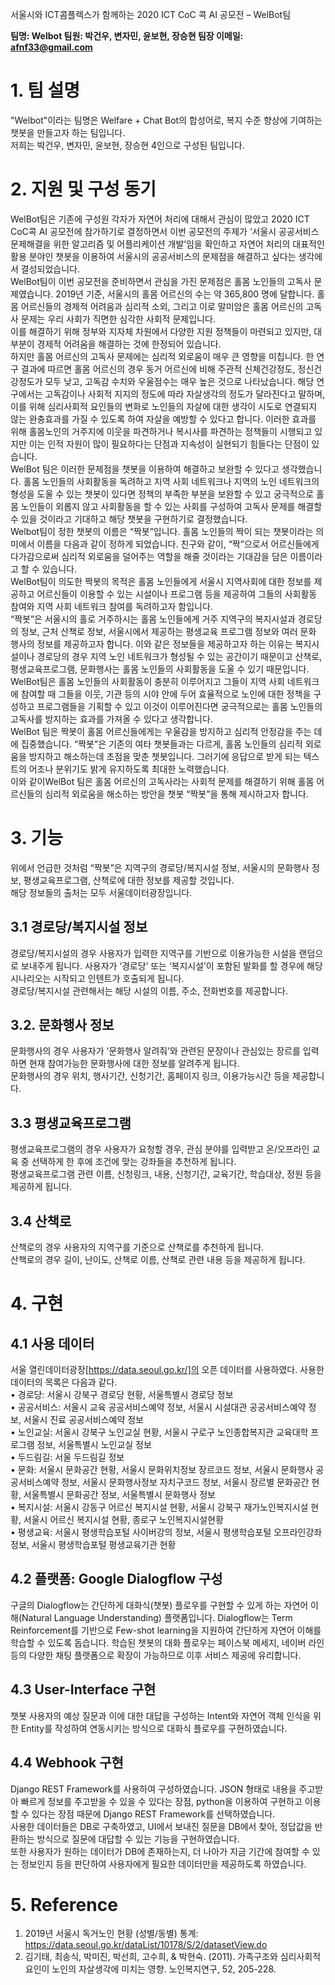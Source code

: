 서울시와 ICT콤플렉스가 함께하는 2020 ICT CoC 콕 AI 공모전 – WelBot팀

**팀명: Welbot
팀원: 박건우, 변자민, 윤보현, 장승현
팀장 이메일: afnf33@gmail.com**

# 1. 팀 설명  
"Welbot"이라는 팀명은 Welfare + Chat Bot의 합성어로, 복지 수준 향상에 기여하는 챗봇을 만들고자 하는 팀입니다.  
저희는 박건우, 변자민, 윤보현, 장승현 4인으로 구성된 팀입니다. 

# 2. 지원 및 구성 동기  
WelBot팀은 기존에 구성원 각자가 자연어 처리에 대해서 관심이 많았고 2020 ICT CoC콕 AI 공모전에 참가하기로 결정하면서 이번 공모전의 주제가 ‘서울시 공공서비스 문제해결을 위한 알고리즘 및 어플리케이션 개발’임을 확인하고 자연어 처리의 대표적인 활용 분야인 챗봇을 이용하여 서울시의 공공서비스의 문제점을 해결하고 싶다는 생각에서 결성되었습니다.  
WelBot팀이 이번 공모전을 준비하면서 관심을 가진 문제점은 홀몸 노인들의 고독사 문제였습니다. 2019년 기준, 서울시의 홀몸 어르신의 수는 약 365,800 명에 달합니다.  홀몸 어르신들의 경제적 어려움과 심리적 소외, 그리고 이로 말미암은 홀몸 어르신의 고독사 문제는 우리 사회가 직면한 심각한 사회적 문제입니다.  
 이를 해결하기 위해 정부와 지자체 차원에서 다양한 지원 정책들이 마련되고 있지만, 대부분이 경제적 어려움을 해결하는 것에 한정되어 있습니다.  
하지만 홀몸 어르신의 고독사 문제에는 심리적 외로움이 매우 큰 영향을 미칩니다. 한 연구 결과에 따르면 홀몸 어르신의 경우 동거 어르신에 비해 주관적 신체건강정도, 정신건강정도가 모두 낮고, 고독감 수치와 우울점수는 매우 높은 것으로 나타났습니다. 해당 연구에서는 고독감이나 사회적 지지의 정도에 따라 자살생각의 정도가 달라진다고 말하며, 이를 위해 심리사회적 요인들의 변화로 노인들의 자살에 대한 생각이 시도로 연결되지 않는 완충효과를 가질 수 있도록 하여 자살을 예방할 수 있다고 합니다.  이러한 효과를 위해 홀몸노인의 거주지에 이웃을 파견하거나 복시사를 파견하는 정책들이 시행되고 있지만 이는 인적 자원이 많이 필요하다는 단점과 지속성이 실현되기 힘들다는 단점이 있습니다.  
WelBot 팀은 이러한 문제점을 챗봇을 이용하여 해결하고 보완할 수 있다고 생각했습니다. 홀몸 노인들의 사회활동을 독려하고 지역 사회 네트워크나 지역의 노인 네트워크의 형성을 도울 수 있는 챗봇이 있다면 정책의 부족한 부분을 보완할 수 있고 궁극적으로 홀몸 노인들이 외롭지 않고 사회활동을 할 수 있는 사회를 구성하여 고독사 문제를 해결할 수 있을 것이라고 기대하고 해당 챗봇을 구현하기로 결정했습니다.  
Welbot팀이 정한 챗봇의 이름은 “짝봇”입니다. 홀몸 노인들의 짝이 되는 챗봇이라는 의미에서 이름을 다음과 같이 정하게 되었습니다. 친구와 같이, “짝”으로서 어르신들에게 다가감으로써 심리적 외로움을 덜어주는 역할을 해줄 것이라는 기대감을 담은 이름이라고 할 수 있습니다.   
WelBot팀이 의도한 짝봇의 목적은 홀몸 노인들에게 서울시 지역사회에 대한 정보를 제공하고 어르신들이 이용할 수 있는 시설이나 프로그램 등을 제공하여 그들의 사회활동 참여와 지역 사회 네트워크 참여를 독려하고자 함입니다.   
 “짝봇”은 서울시의 홀로 거주하시는 홀몸 노인들에게 거주 지역구의 복지시설과 경로당의 정보, 근처 산책로 정보, 서울시에서 제공하는 평생교육 프로그램 정보와 여러 문화 행사의 정보를 제공하고자 합니다. 이와 같은 정보들을 제공하고자 하는 이유는 복지시설이나 경로당의 경우 지역 노인 네트워크가 형성될 수 있는 공간이기 때문이고 산책로, 평생교육프로그램, 문화행사는 홀몸 노인들의 사회활동을 도울 수 있기 때문입니다.  
WelBot팀은 홀몸 노인들의 사회활동이 충분히 이루어지고 그들이 지역 사회 네트워크에 참여할 때 그들을 이웃, 기관 등의 시야 안에 두어 효율적으로 노인에 대한 정책을 구성하고 프로그램들을 기획할 수 있고 이것이 이루어진다면 궁극적으로는 홀몸 노인들의 고독사를 방지하는 효과를 가져올 수 있다고 생각합니다.   
WelBot 팀은 짝봇이 홀몸 어르신들에게는 우울감을 방지하고 심리적 안정감을 주는 데에 집중했습니다. “짝봇”은 기존의 여타 챗봇들과는 다르게, 홀몸 노인들의 심리적 외로움을 방지하고 해소하는데 초점을 맞춘 챗봇입니다. 그러기에 응답으로 받게 되는 텍스트의 어조나 분위기도 밝게 유지하도록 최대한 노력했습니다.  
이와 같이WelBot 팀은 홀몸 어르신의 고독사라는 사회적 문제를 해결하기 위해 홀몸 어르신들의 심리적 외로움을 해소하는 방안을 챗봇 “짝봇”을 통해 제시하고자 합니다.   

# 3. 기능  
위에서 언급한 것처럼 “짝봇”은 지역구의 경로당/복지시설 정보, 서울시의 문화행사 정보, 평생교육프로그램, 산책로에 대한 정보를 제공할 것입니다.  
해당 정보들의 출처는 모두 서울데이터광장입니다.  
## 3.1 경로당/복지시설 정보  
경로당/복지시설의 경우 사용자가 입력한 지역구를 기반으로 이용가능한 시설을 랜덤으로 보내주게 됩니다.
사용자가 ‘경로당’ 또는 ‘복지시설’이 포함된 발화를 할 경우에 해당 시나리오는 시작되고 인텐트가 호출되게 됩니다.  
경로당/복지시설 관련해서는 해당 시설의 이름, 주소, 전화번호를 제공합니다.  
## 3.2. 문화행사 정보  
문화행사의 경우 사용자가 ‘문화행사 알려줘’와 관련된 문장이나 관심있는 장르를 입력하면 현재 참여가능한 문화행사에 대한 정보를 알려주게 됩니다.  
문화행사의 경우 위치, 행사기간, 신청기간, 홈페이지 링크, 이용가능시간 등을 제공합니다.  
## 3.3 평생교육프로그램  
평생교육프로그램의 경우 사용자가 요청할 경우, 관심 분야를 입력받고 온/오프라인 교육 중 선택하게 한 후에 조건에 맞는 강좌들을 추천하게 됩니다.  
평생교육프로그램 관련 이름, 신청링크, 내용, 신청기간, 교육기간, 학습대상, 정원 등을 제공하게 됩니다.  
## 3.4 산책로  
산책로의 경우 사용자의 지역구를 기준으로 산책로를 추천하게 됩니다.  
산책로의 경우 길이, 난이도, 산책로 이름, 산책로 관련 내용 등을 제공하게 됩니다.  

# 4. 구현  
## 4.1 사용 데이터  
서울 열린데이터광장[https://data.seoul.go.kr/]의 오픈 데이터를 사용하였다. 사용한 데이터의 목록은 다음과 같다.   
•	경로당: 서울시 강북구 경로당 현황, 서울특별시 경로당 정보  
•	공공서비스: 서울시 교육 공공서비스예약 정보, 서울시 시설대관 공공서비스예약 정보, 서울시 진료 공공서비스예약 정보  
•	노인교실: 서울시 강북구 노인교실 현황, 서울시 구로구 노인종합복지관 교육대학 프로그램 정보, 서울특별시 노인교실 정보  
•	두드림길: 서울 두드림길 정보  
•	문화: 서울시 문화공간 현황, 서울시 문화위치정보 장르코드 정보, 서울시 문화행사 공공서비스예약 정보, 서울시 문화행사정보 자치구코드 정보, 서울시 장르별 문화공간 현황, 서울특별시 문화공간 정보, 서울특별시 문화행사 정보  
•	복지시설: 서울시 강동구 어르신 복지시설 현황, 서울시 강북구 재가노인복지시설 현황, 서울시 어르신 복지시설 현황, 종로구 노인복지시설현황  
•	평생교육: 서울시 평생학습포털 사이버강의 정보, 서울시 평생학습포털 오프라인강좌 정보, 서울시 평생학습포털 평생교육기관 현황  

## 4.2 플랫폼: Google Dialogflow 구성  
구글의 Dialogflow는 간단하게 대화식(챗봇) 플로우를 구현할 수 있게 하는 자연어 이해(Natural Language Understanding) 플랫폼입니다. Dialogflow는 Term Reinforcement를 기반으로 Few-shot learning을 지원하여 간단하게 자연어 이해를 학습할 수 있도록 돕습니다. 학습된 챗봇의 대화 플로우는 페이스북 메세지, 네이버 라인 등의 다양한 채팅 플랫폼으로 확장이 가능하므로 이후 서비스 제공에 유리합니다.  

## 4.3 User-Interface 구현  
챗봇 사용자의 예상 질문과 이에 대한 대답을 구성하는 Intent와 자연어 객체 인식을 위한 Entity를 작성하여 연동시키는 방식으로 대화식 플로우를 구현하였습니다.   
## 4.4 Webhook 구현  
Django REST Framework를 사용하여 구성하였습니다.  JSON 형태로 내용을 주고받아 빠르게 정보를 주고받을 수 있을 수 있다는 장점, python을 이용하여 구현하고 이용할 수 있다는 장점 때문에 Django REST Framework를 선택하였습니다.  
사용한 데이터들은 DB로 구축하였고, UI에서 보내진 질문을 DB에서 찾아, 정답값을 반환하는 방식으로 질문에 대답할 수 있는 기능을 구현하였습니다.   
또한 사용자가 원하는 데이터가 DB에 존재하는지, 더 나아가 지금 기간에 참여할 수 있는 정보인지 등을 판단하여 사용자에게 필요한 데이터만을 제공하도록 하였습니다.  

# 5. Reference   
1.	2019년 서울시 독거노인 현황 (성별/동별) 통계: https://data.seoul.go.kr/dataList/10178/S/2/datasetView.do  
2.	김기태, 최송식, 박미진, 박선희, 고수희, & 박현숙. (2011). 가족구조와 심리사회적 요인이 노인의 자살생각에 미치는 영향. 노인복지연구, 52, 205-228.   

